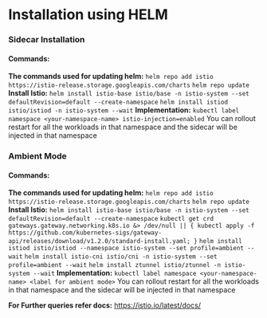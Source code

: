 # **Installation using HELM**

### Sidecar Installation

#### Commands:

**The commands used for updating helm:**
`helm repo add istio https://istio-release.storage.googleapis.com/charts`
`helm repo update`
**Install Istio:**
`helm install istio-base istio/base -n istio-system --set defaultRevision=default --create-namespace`
`helm install istiod istio/istiod -n istio-system --wait`
**Implementation:**
`kubectl label namespace <your-namespace-name> istio-injection=enabled`
You can rollout restart for all the workloads in that namespace and the sidecar will be injected in that namespace

### Ambient Mode

#### Commands:

**The commands used for updating helm:**
`helm repo add istio https://istio-release.storage.googleapis.com/charts`
`helm repo update`
**Install Istio:**
`helm install istio-base istio/base -n istio-system --set defaultRevision=default --create-namespace`
`kubectl get crd gateways.gateway.networking.k8s.io &> /dev/null || { kubectl apply -f https://github.com/kubernetes-sigs/gateway-api/releases/download/v1.2.0/standard-install.yaml; }`
`helm install istiod istio/istiod --namespace istio-system --set profile=ambient --wait`
`helm install istio-cni istio/cni -n istio-system --set profile=ambient --wait`
`helm install ztunnel istio/ztunnel -n istio-system --wait`
**Implementation:**
`kubectl label namespace <your-namespace-name> <label for ambient mode>`
You can rollout restart for all the workloads in that namespace and the sidecar will be injected in that namespace

**For Further queries refer docs:**
https://istio.io/latest/docs/
